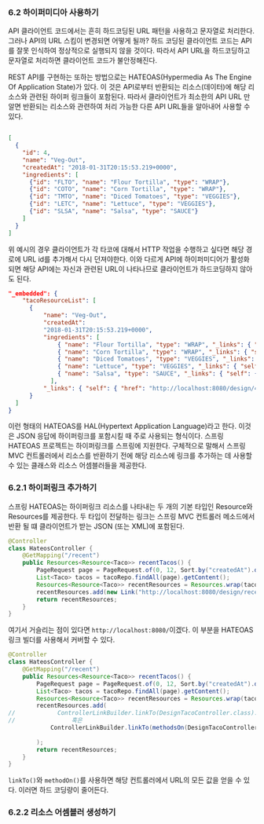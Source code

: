 ### 6.2 하이퍼미디아 사용하기

API 클라이언트 코드에서는 흔히 하드코딩된 URL 패턴을 사용하고 문자열로 처리한다. 그러나 API의 URL 스킴이 변경되면 어떻게 될까?
하드 코딩된 클라이언트 코드는 API를 잘못 인식하여 정상적으로 실행되지 않을 것이다. 따라서 API URL을 하드코딩하고 문자열로 처리하면
클라이언트 코드가 불안정해진다. 

REST API를 구현하는 또하는 방법으로는 HATEOAS(Hypermedia As The Engine Of Application State)가 있다. 
이 것은 API로부터 반환되는 리소스(데이터)에 해당 리소스와 관련된 하이퍼 링크들이 포함된다. 따라서 클라이언트가
최소한의 API URL 만 알면 반환되는 리소스와 관련하여 처리 가능한 다른 API URL들을 알아내어 사용할 수 있다.
```json

[
  {
    "id": 4,
    "name": "Veg-Out",
    "createdAt": "2018-01-31T20:15:53.219+0000",
    "ingredients": [
      {"id": "FLTO", "name": "Flour Tortilla", "type": "WRAP"},
      {"id": "COTO", "name": "Corn Tortilla", "type": "WRAP"},
      {"id": "TMTO", "name": "Diced Tomatoes", "type": "VEGGIES"},
      {"id": "LETC", "name": "Lettuce", "type": "VEGGIES"},
      {"id": "SLSA", "name": "Salsa", "type": "SAUCE"} 
    ]
  }
]
```
위 예시의 경우 클라이언트가 각 타코에 대해서 HTTP 작업을 수행하고 싶다면 해당 경로에 URL id를 추가해서 다시 던져야한다.
이와 다르게 API에 하이퍼미디어가 활성화되면 해당 API에는 자신과 관련된 URL이 나타나므로 클라이언트가 하드코딩하지 않아도 된다. 

```json
"_embedded": {
    "tacoResourceList": [ 
      {
          "name": "Veg-Out",
          "createdAt":
          "2018-01-31T20:15:53.219+0000",
          "ingredients": [ 
              { "name": "Flour Tortilla", "type": "WRAP", "_links": { "self": { "href": "http://localhost:8080/ingredients/FLTO" } } },
              { "name": "Corn Tortilla", "type": "WRAP", "_links": { "self": { "href": "http://localhost:8080/ingredients/COTO" } } },
              { "name": "Diced Tomatoes", "type": "VEGGIES", "_links": { "self": { "href": "http://localhost:8080/ingredients/TMTO" } } },
              { "name": "Lettuce", "type": "VEGGIES", "_links": { "self": { "href": "http://localhost:8080/ingredients/LETC" } } },
              { "name": "Salsa", "type": "SAUCE", "_links": { "self": { "href": "http://localhost:8080/ingredients/SLSA" } } }
            ],
          "_links": { "self": { "href": "http://localhost:8080/design/4" } } 
      }
  ] 
}
```
이런 형태의 HATEOAS를 HAL(Hypertext Application Language)라고 한다. 이것은 JSON 응답에 하이퍼링크를 포함시킬 때 주로 사용되는 형식이다.
스프링 HATEOAS 프로젝트는 하이퍼링크를 스프링에 지원한다. 구체적으로 말해서 스프링 MVC 컨트롤러에서 리소스를 반환하기 전에 해당 리소스에 링크를 추가하는 데
사용할 수 있는 클래스와 리소스 어셈블러들을 제공한다. 


### 6.2.1 하이퍼링크 추가하기
스프링 HATEOAS는 하이퍼링크 리소스를 나타내는 두 개의 기본 타입인 Resource와 Resources를 제공한다. 두 타입이 전달하는 링크는 스프링 MVC 컨트롤러 메소드에서 반환
될 떄 클라이언트가 받는 JSON (또는 XML)에 포함된다.

```java
@Controller
class HateosController {
    @GetMapping("/recent")
    public Resources<Resource<Taco>> recentTacos() {
        PageRequest page = PageRequest.of(0, 12, Sort.by("createdAt").descending());
        List<Taco> tacos = tacoRepo.findAll(page).getContent();
        Resources<Resource<Taco>> recentResources = Resources.wrap(tacos);
        recentResources.add(new Link("http://localhost:8080/design/recent", "recent"));
        return recentResources;
    }
}
```

여기서 거슬리는 점이 있다면 ``` http://localhost:8080/ ```이겠다. 이 부분을 HATEOAS 링크 빌더를 사용해서 커버할 수 있다.

```java
@Controller
class HateosController {
    @GetMapping("/recent")
    public Resources<Resource<Taco>> recentTacos() {
        PageRequest page = PageRequest.of(0, 12, Sort.by("createdAt").descending());
        List<Taco> tacos = tacoRepo.findAll(page).getContent();
        Resources<Resource<Taco>> recentResources = Resources.wrap(tacos);
        recentResources.add(
//            ControllerLinkBuilder.linkTo(DesignTacoController.class).slash("recent").withRel("recents")
//                혹은
            ControllerLinkBuilder.linkTo(methodsOn(DesignTacoController.class).recentTacos()).withRel("recents")
                
        );
        return recentResources;
    }
}
```
```linkTo()```와 ```methodOn()```를 사용하면 해당 컨트롤러에서 URL의 모든 값을 얻을 수 있다. 이러면 하드 코딩량이 줄어든다.


### 6.2.2 리소스 어셈블러 생성하기